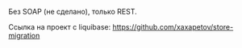  Без SOAP (не сделано), только REST.

Ссылка на проект с liquibase: https://github.com/xaxapetov/store-migration
